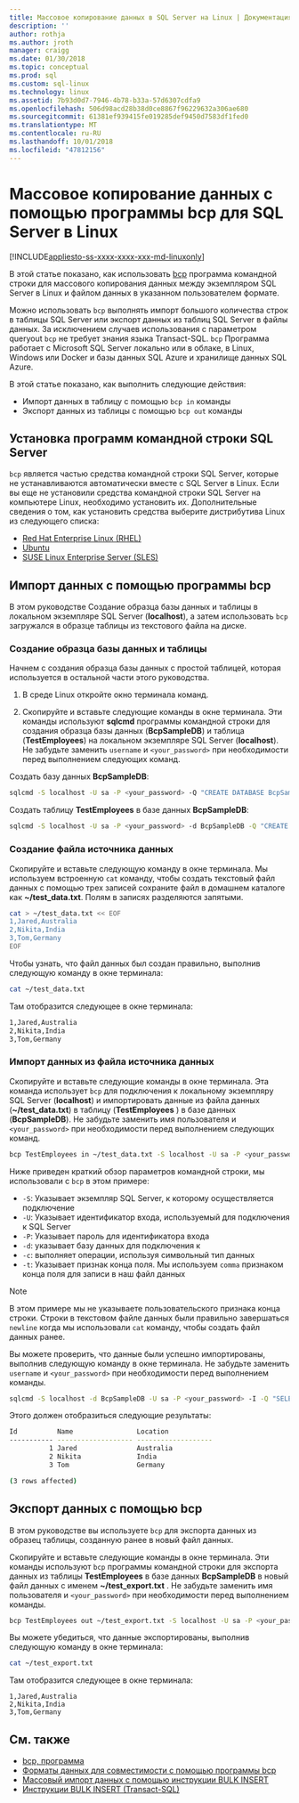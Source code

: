 ```yaml
---
title: Массовое копирование данных в SQL Server на Linux | Документация Майкрософт
description: ''
author: rothja
ms.author: jroth
manager: craigg
ms.date: 01/30/2018
ms.topic: conceptual
ms.prod: sql
ms.custom: sql-linux
ms.technology: linux
ms.assetid: 7b93d0d7-7946-4b78-b33a-57d6307cdfa9
ms.openlocfilehash: 506d98acd28b38d0ce8867f96229632a306ae680
ms.sourcegitcommit: 61381ef939415fe019285def9450d7583df1fed0
ms.translationtype: MT
ms.contentlocale: ru-RU
ms.lasthandoff: 10/01/2018
ms.locfileid: "47812156"
---
```

# <a name="bulk-copy-data-with-bcp-to-sql-server-on-linux"></a>Массовое копирование данных с помощью программы bcp для SQL Server в Linux

[!INCLUDE[appliesto-ss-xxxx-xxxx-xxx-md-linuxonly](../includes/appliesto-ss-xxxx-xxxx-xxx-md-linuxonly.md)]

В этой статье показано, как использовать [bcp](../tools/bcp-utility.md) программа командной строки для массового копирования данных между экземпляром SQL Server в Linux и файлом данных в указанном пользователем формате.

Можно использовать `bcp` выполнять импорт большого количества строк в таблицы SQL Server или экспорт данных из таблиц SQL Server в файлы данных. За исключением случаев использования с параметром queryout `bcp` не требует знания языка Transact-SQL. `bcp` Программа работает с Microsoft SQL Server локально или в облаке, в Linux, Windows или Docker и базы данных SQL Azure и хранилище данных SQL Azure.

В этой статье показано, как выполнить следующие действия:
- Импорт данных в таблицу с помощью `bcp in` команды
- Экспорт данных из таблицы с помощью `bcp out` команды

## <a name="install-the-sql-server-command-line-tools"></a>Установка программ командной строки SQL Server

`bcp` является частью средства командной строки SQL Server, которые не устанавливаются автоматически вместе с SQL Server в Linux. Если вы еще не установили средства командной строки SQL Server на компьютере Linux, необходимо установить их. Дополнительные сведения о том, как установить средства выберите дистрибутива Linux из следующего списка:

- [Red Hat Enterprise Linux (RHEL)](sql-server-linux-setup-tools.md#RHEL)
- [Ubuntu](sql-server-linux-setup-tools.md#ubuntu)
- [SUSE Linux Enterprise Server (SLES)](sql-server-linux-setup-tools.md#SLES)

## <a name="import-data-with-bcp"></a>Импорт данных с помощью программы bcp

В этом руководстве Создание образца базы данных и таблицы в локальном экземпляре SQL Server (**localhost**), а затем использовать `bcp` загружался в образце таблицы из текстового файла на диске.

### <a name="create-a-sample-database-and-table"></a>Создание образца базы данных и таблицы

Начнем с создания образца базы данных с простой таблицей, которая используется в остальной части этого руководства.

1. В среде Linux откройте окно терминала команд.

2. Скопируйте и вставьте следующие команды в окне терминала. Эти команды используют **sqlcmd** программы командной строки для создания образца базы данных (**BcpSampleDB**) и таблица (**TestEmployees**) на локальном экземпляре SQL Server (**localhost**). Не забудьте заменить `username` и `<your_password>` при необходимости перед выполнением следующих команд.

Создать базу данных **BcpSampleDB**:
```bash 
sqlcmd -S localhost -U sa -P <your_password> -Q "CREATE DATABASE BcpSampleDB;"
```
Создать таблицу **TestEmployees** в базе данных **BcpSampleDB**:
```bash 
sqlcmd -S localhost -U sa -P <your_password> -d BcpSampleDB -Q "CREATE TABLE TestEmployees (Id INT IDENTITY(1,1) NOT NULL PRIMARY KEY, Name NVARCHAR(50), Location NVARCHAR(50));"
```
### <a name="create-the-source-data-file"></a>Создание файла источника данных
Скопируйте и вставьте следующую команду в окне терминала. Мы используем встроенную `cat` команду, чтобы создать текстовый файл данных с помощью трех записей сохраните файл в домашнем каталоге как **~/test_data.txt**. Полям в записях разделяются запятыми.

```bash
cat > ~/test_data.txt << EOF
1,Jared,Australia
2,Nikita,India
3,Tom,Germany
EOF
```

Чтобы узнать, что файл данных был создан правильно, выполнив следующую команду в окне терминала:
```bash 
cat ~/test_data.txt
```

Там отобразится следующее в окне терминала:
```bash
1,Jared,Australia
2,Nikita,India
3,Tom,Germany
```

### <a name="import-data-from-the-source-data-file"></a>Импорт данных из файла источника данных
Скопируйте и вставьте следующие команды в окне терминала. Эта команда использует `bcp` для подключения к локальному экземпляру SQL Server (**localhost**) и импортировать данные из файла данных (**~/test_data.txt**) в таблицу (**TestEmployees** ) в базе данных (**BcpSampleDB**). Не забудьте заменить имя пользователя и `<your_password>` при необходимости перед выполнением следующих команд.

```bash 
bcp TestEmployees in ~/test_data.txt -S localhost -U sa -P <your_password> -d BcpSampleDB -c -t  ','
```

Ниже приведен краткий обзор параметров командной строки, мы использовали с `bcp` в этом примере:
- `-S`: Указывает экземпляр SQL Server, к которому осуществляется подключение
- `-U`: Указывает идентификатор входа, используемый для подключения к SQL Server
- `-P`: Указывает пароль для идентификатора входа
- `-d`: указывает базу данных для подключения к
- `-c`: выполняет операции, используя символьный тип данных
- `-t`: Указывает признак конца поля. Мы используем `comma` признаком конца поля для записи в наш файл данных

> [!NOTE]
> В этом примере мы не указываете пользовательского признака конца строки. Строки в текстовом файле данных были правильно завершаться `newline` когда мы использовали `cat` команду, чтобы создать файл данных ранее.

Вы можете проверить, что данные были успешно импортированы, выполнив следующую команду в окне терминала. Не забудьте заменить `username` и `<your_password>` при необходимости перед выполнением команды.
```bash 
sqlcmd -S localhost -d BcpSampleDB -U sa -P <your_password> -I -Q "SELECT * FROM TestEmployees;"
```

Этого должен отобразиться следующие результаты:
```bash
Id          Name                Location
----------- ------------------- -------------------
          1 Jared               Australia
          2 Nikita              India
          3 Tom                 Germany

(3 rows affected)
```

## <a name="export-data-with-bcp"></a>Экспорт данных с помощью bcp

В этом руководстве вы используете `bcp` для экспорта данных из образец таблицы, созданную ранее в новый файл данных.

Скопируйте и вставьте следующие команды в окне терминала. Эти команды используют `bcp` программы командной строки для экспорта данных из таблицы **TestEmployees** в базе данных **BcpSampleDB** в новый файл данных с именем **~/test_export.txt** .  Не забудьте заменить имя пользователя и `<your_password>` при необходимости перед выполнением команды.

```bash 
bcp TestEmployees out ~/test_export.txt -S localhost -U sa -P <your_password> -d BcpSampleDB -c -t ','
```

Вы можете убедиться, что данные экспортированы, выполнив следующую команду в окне терминала:
```bash 
cat ~/test_export.txt
```

Там отобразится следующее в окне терминала:
```
1,Jared,Australia
2,Nikita,India
3,Tom,Germany
```

## <a name="see-also"></a>См. также
- [bcp, программа](../tools/bcp-utility.md)
- [Форматы данных для совместимости с помощью программы bcp](../relational-databases/import-export/specify-data-formats-for-compatibility-when-using-bcp-sql-server.md)
- [Массовый импорт данных с помощью инструкции BULK INSERT](../relational-databases/import-export/import-bulk-data-by-using-bulk-insert-or-openrowset-bulk-sql-server.md)
- [Инструкции BULK INSERT (Transact-SQL)](../t-sql/statements/bulk-insert-transact-sql.md)

